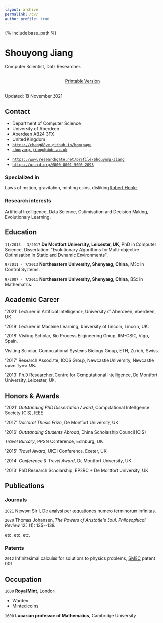 ```yaml
---
layout: archive
permalink: /cv/
author_profile: true
---
```


{% include base_path %}

# Shouyong Jiang
Computer Scientist, Data Researcher.

<br>
<div class="no-print" align="center">
<a href="./sjiang.pdf" target="_blank">Printable Version</a> <i class="fas fa-external-link-alt"></i>
</div>
<div id="webaddress">
<br>

Updated: 18 November 2021

</div>




## Contact

+ Department of Computer Science
+ University of Aberdeen
+ Aberdeen AB24 3FX
+ United Kingdom
+ <i class="fas fa-home"></i> <a href="https://chang88ye.github.io/homepage"><code>https://chang88ye.github.io/homepage</code></a>
+ <i class="fa fa-envelope"></i> <a href="mailto:shouyong.jiang@abdn.ac.uk"><code>shouyong.jiang@abdn.ac.uk</code></a>
<!-- + <i class="ai-google-scholar"></i> <a href="https://scholar.google.co.uk/citations?user=TYPFuiQAAAAJ&hl=en"><code>https://scholar.google.co.uk</code></a> -->
+ <i class="fab fa-researchgate"></i> <a href="https://www.researchgate.net/profile/Shouyong-Jiang"><code>https://www.researchgate.net/profile/Shouyong-Jiang</code></a>
+ <i class="ai ai-orcid"></i> <a href="https://orcid.org/0000-0001-5099-2093"><code>https://orcid.org/0000-0001-5099-2093</code></a>

### Specialized in

Laws of motion, gravitation, minting coins, disliking [Robert Hooke](http://en.wikipedia.org/wiki/Robert_Hooke)


### Research interests

Artificial Intelligence, Data Science, Optimisation and Decision Making, Evolutionary Learning.


## Education

`11/2013 - 3/2017`
__De Montfort University, Leicester, UK__, PhD in Computer Science. Dissertation: "Evolutionary Algorithms for Multi-objective Optimisation in Static and Dynamic Environments".

`9/2011 - 7/2013`
__Northeastern University, Shenyang, China__, MSc in Control Systems.

`9/2007 - 7/2011`
__Northeastern University, Shenyang, China__, BSc in Mathematics.

## Academic Career

'2021' 
Lecturer in Artificial Intelligence, University of Aberdeen, Aberdeen, UK.

'2019' 
Lecturer in Machine Learning, University of Lincoln, Lincoln, UK.

'2018' 
Visiting Scholar, Bio Process Engineering Group, IIM-CSIC, Vigo, Spain.

Visiting Scholar, Computational Systems Biology Group, ETH, Zurich, Swiss.

'2017'
Research Associate, ICOS Group, Newcastle University, Newcastle upon Tyne, UK.

'2013'
Ph.D Researcher, Centre for Computational Intelligence, De Montfort University, Leicester, UK.

## Honors & Awards

'2021'
*Outstanding PhD Dissertation Award*, Computational Intelligence Society (CIS), IEEE

'2017'
*Doctoral Thesis Prize*, De Montfort University, UK

'2016'
*Outstanding Students Abroad*, China Scholarship Council (CIS)

*Travel Bursary*, PPSN Conference, Edinburg, UK

'2015'
*Travel Award*, UKCI Conference, Exeter, UK

'2014'
*Conference & Travel Award*, De Montfort University, UK

'2013'
PhD Research Scholarship, EPSRC + De Montfort University, UK


## Publications

<!-- A list is also available [online](http://scholar.google.co.uk/citations?user=LTOTl0YAAAAJ) -->

### Journals

`2021`
Newton Sir I, De analysi per æquationes numero terminorum infinitas. 

`2020`
Thomas Johansen, _The Powers of Aristotle's Soul_. _Philosophical Review_ 125 (1): 135--138.

etc. etc. etc.

### Patents

`2012`
Infinitesimal calculus for solutions to physics problems, [SMBC](http://www.techdirt.com/articles/20121011/09312820678/if-patents-had-been-around-time-newton.shtml) patent 001


## Occupation

`1600`
__Royal Mint__, London

- Warden
- Minted coins

`1600`
__Lucasian professor of Mathematics__, Cambridge University



<!-- ### Footer

Last updated: May 2013 -->
